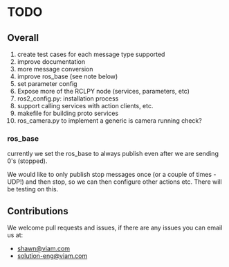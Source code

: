 # TODO

## Overall

1. create test cases for each message type supported
2. improve documentation
3. more message conversion
4. improve ros_base (see note below)
5. set parameter config
6. Expose more of the RCLPY node (services, parameters, etc)
7. ros2_config.py: installation process
8. support calling services with action clients, etc.
9. makefile for building proto services
10. ros_camera.py to implement a generic is camera running check?

### ros_base
currently we set the ros_base to always publish even after we are sending 0's (stopped). 

We would like to only publish stop messages once (or a couple of times - UDP!) and then stop, so we can
then configure other actions etc. There will be testing on this.

## Contributions
We welcome pull requests and issues, if there are any issues you can email us at:

* [shawn@viam.com](mailto:shawn@viam.com)
* [solution-eng@viam.com](mailto:solution-eng@viam.com)